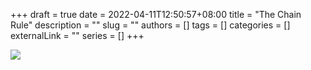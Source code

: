 +++ 
draft = true
date = 2022-04-11T12:50:57+08:00
title = "The Chain Rule"
description = ""
slug = ""
authors = []
tags = []
categories = []
externalLink = ""
series = []
+++

![](https://raw.githubusercontent.com/baboonSTW/Blog-img/main/202204111251627.png)
